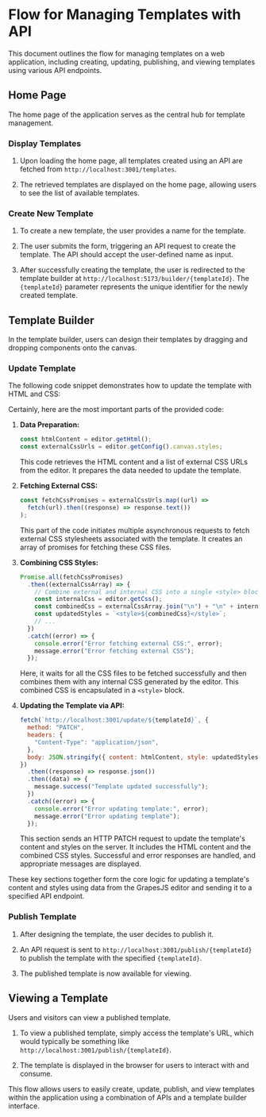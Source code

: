 # Flow for Managing Templates with API

This document outlines the flow for managing templates on a web application, including creating, updating, publishing, and viewing templates using various API endpoints.

## Home Page

The home page of the application serves as the central hub for template management.

### Display Templates

1. Upon loading the home page, all templates created using an API are fetched from `http://localhost:3001/templates`.

2. The retrieved templates are displayed on the home page, allowing users to see the list of available templates.

### Create New Template

1. To create a new template, the user provides a name for the template.

2. The user submits the form, triggering an API request to create the template. The API should accept the user-defined name as input.

3. After successfully creating the template, the user is redirected to the template builder at `http://localhost:5173/builder/{templateId}`. The `{templateId}` parameter represents the unique identifier for the newly created template.

## Template Builder

In the template builder, users can design their templates by dragging and dropping components onto the canvas.

### Update Template

The following code snippet demonstrates how to update the template with HTML and CSS:

Certainly, here are the most important parts of the provided code:

1. **Data Preparation:**

   ```javascript
   const htmlContent = editor.getHtml();
   const externalCssUrls = editor.getConfig().canvas.styles;
   ```

   This code retrieves the HTML content and a list of external CSS URLs from the editor. It prepares the data needed to update the template.

2. **Fetching External CSS:**

   ```javascript
   const fetchCssPromises = externalCssUrls.map((url) =>
     fetch(url).then((response) => response.text())
   );
   ```

   This part of the code initiates multiple asynchronous requests to fetch external CSS stylesheets associated with the template. It creates an array of promises for fetching these CSS files.

3. **Combining CSS Styles:**

   ```javascript
   Promise.all(fetchCssPromises)
     .then((externalCssArray) => {
       // Combine external and internal CSS into a single <style> block
       const internalCss = editor.getCss();
       const combinedCss = externalCssArray.join("\n") + "\n" + internalCss;
       const updatedStyles = `<style>${combinedCss}</style>`;
       // ...
     })
     .catch((error) => {
       console.error("Error fetching external CSS:", error);
       message.error("Error fetching external CSS");
     });
   ```

   Here, it waits for all the CSS files to be fetched successfully and then combines them with any internal CSS generated by the editor. This combined CSS is encapsulated in a `<style>` block.

4. **Updating the Template via API:**

   ```javascript
   fetch(`http://localhost:3001/update/${templateId}`, {
     method: "PATCH",
     headers: {
       "Content-Type": "application/json",
     },
     body: JSON.stringify({ content: htmlContent, style: updatedStyles }),
   })
     .then((response) => response.json())
     .then((data) => {
       message.success("Template updated successfully");
     })
     .catch((error) => {
       console.error("Error updating template:", error);
       message.error("Error updating template");
     });
   ```

   This section sends an HTTP PATCH request to update the template's content and styles on the server. It includes the HTML content and the combined CSS styles. Successful and error responses are handled, and appropriate messages are displayed.

These key sections together form the core logic for updating a template's content and styles using data from the GrapesJS editor and sending it to a specified API endpoint.

### Publish Template

1. After designing the template, the user decides to publish it.

2. An API request is sent to `http://localhost:3001/publish/{templateId}` to publish the template with the specified `{templateId}`.

3. The published template is now available for viewing.

## Viewing a Template

Users and visitors can view a published template.

1. To view a published template, simply access the template's URL, which would typically be something like `http://localhost:3001/publish/{templateId}`.

2. The template is displayed in the browser for users to interact with and consume.

This flow allows users to easily create, update, publish, and view templates within the application using a combination of APIs and a template builder interface.
